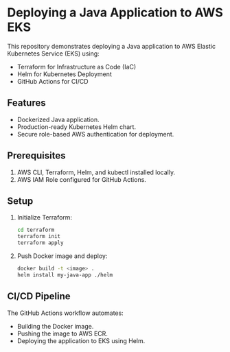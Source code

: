 # Deploying a Java Application to AWS EKS

This repository demonstrates deploying a Java application to AWS Elastic Kubernetes Service (EKS) using:
- Terraform for Infrastructure as Code (IaC)
- Helm for Kubernetes Deployment
- GitHub Actions for CI/CD

## Features
- Dockerized Java application.
- Production-ready Kubernetes Helm chart.
- Secure role-based AWS authentication for deployment.

## Prerequisites
1. AWS CLI, Terraform, Helm, and kubectl installed locally.
2. AWS IAM Role configured for GitHub Actions.

## Setup
1. Initialize Terraform:
   ```bash
   cd terraform
   terraform init
   terraform apply
   ```

2. Push Docker image and deploy:
   ```bash
   docker build -t <image> .
   helm install my-java-app ./helm
   ```

## CI/CD Pipeline
The GitHub Actions workflow automates:
- Building the Docker image.
- Pushing the image to AWS ECR.
- Deploying the application to EKS using Helm.

